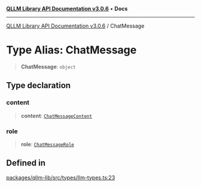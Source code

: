 [**QLLM Library API Documentation v3.0.6**](../README.md) • **Docs**

---

[QLLM Library API Documentation v3.0.6](../globals.md) / ChatMessage

# Type Alias: ChatMessage

> **ChatMessage**: `object`

## Type declaration

### content

> **content**: [`ChatMessageContent`](ChatMessageContent.md)

### role

> **role**: [`ChatMessageRole`](ChatMessageRole.md)

## Defined in

[packages/qllm-lib/src/types/llm-types.ts:23](https://github.com/quantalogic/qllm/blob/b15a3aa4af263bce36ea091a0f29bf1255b95497/packages/qllm-lib/src/types/llm-types.ts#L23)
